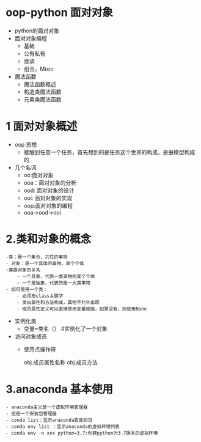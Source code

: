 # oop-python 面对对象
- python的面对对象
- 面对对象编程
    - 基础
    - 公有私有
    - 继承
    - 组合，Mixin
- 魔法函数
    - 魔法函数概述
    - 构造类魔法函数
    - 元素类魔法函数
# 1 面对对象概述
- oop 思想
    - 接触到任意一个任务，首先想到的是任务这个世界的构成，是由模型构成的
- 几个名词
    - oo:面对对象
    - ooa：面对对象的分析
    - ood: 面对对象的设计
    - ooi: 面对对象的实现
    - oop:面对对象的编程
    - ooa->ood->ooi
# 2.类和对象的概念
    -类：是一个集合，共性的事物
    - 对象：是一个具体的事物，单个个体
    -类跟对象的关系
        - 一个具象，代表一类事物的某个个体
        - 一个是抽象，代表的是一大类事物
    - 如何使用一个类：
        - 必须用class关键字
        - 类由属性和方法构成，其他不允许出现
        - 成员属性定义可以直接使用变量赋值，如果没有，则使用None
- 实例化类
    - 变量=类名（） #实例化了一个对象
- 访问对象成员
    - 使用点操作符
    
        obj.成员属性名称
        obj.成员方法
        
        

# 3.anaconda 基本使用
    - anaconda主义是一个虚拟环境管理器
    - 还是一个安装包管理器
    - conda list：显示anaconda安装的包
    - conda env list ：显示anaconda的虚拟环境列表
    - conda env -n xxx python=3.7:创建python为3.7版本的虚拟环境
    